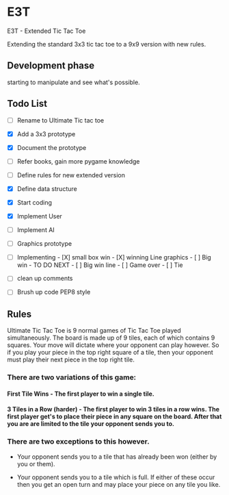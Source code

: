 # E3T
E3T - Extended Tic Tac Toe

Extending the standard 3x3 tic tac toe to a 9x9 version with new rules.

## Development phase
starting to manipulate and see what's possible.

## Todo List

- [ ] Rename to Ultimate Tic tac toe
- [X] Add a 3x3 prototype
- [X] Document the prototype
- [ ] Refer books, gain more pygame knowledge 
- [ ] Define rules for new extended version
- [X] Define data structure
- [X] Start coding
- [X] Implement User 
- [ ] Implement AI
- [ ] Graphics prototype
- [ ] Implementing
		- [X] small box win
		- [X] winning Line graphics
		- [ ] Big win - TO DO NEXT
		- [ ] Big win line
		- [ ] Game over
		- [ ] Tie

- [ ] clean up comments	
- [ ] Brush up code PEP8 style


## Rules

Ultimate Tic Tac Toe is 9 normal games of Tic Tac Toe played simultaneously. The board is made up of 9 tiles, each of which contains 9 squares. Your move will dictate where your opponent can play however. So if you play your piece in the top right square of a tile, then your opponent must play their next piece in the top right tile.

### There are two variations of this game:

#### First Tile Wins - The first player to win a single tile.
#### 3 Tiles in a Row (harder) - The first player to win 3 tiles in a row wins. The first player get's to place their piece in any square on the board. After that you are are limited to the tile your opponent sends you to. 

### There are two exceptions to this however.

- Your opponent sends you to a tile that has already been won (either by you or them).

- Your opponent sends you to a tile which is full.
If either of these occur then you get an open turn and may place your piece on any tile you like.